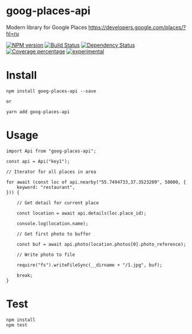 # goog-places-api

Modern library for Google Places https://developers.google.com/places/?hl=ru

[![NPM version][npm-image]][npm-url] [![Build Status][travis-image]][travis-url] [![Dependency Status][daviddm-image]][daviddm-url] [![Coverage percentage][coveralls-image]][coveralls-url]
[![experimental](http://badges.github.io/stability-badges/dist/experimental.svg)](http://github.com/badges/stability-badges)

# Install

    npm install goog-places-api --save

    or

    yarn add goog-places-api

# Usage

    import Api from "goog-places-api";

    const api = Api("key1");

    // Iterator for all places in area

    for await (const loc of api.nearby("55.7494733,37.3523209", 50000, {
        keyword: "restaurant",
    })) {

        // Get detail for current place

        const location = await api.details(loc.place_id);

        console.log(location.name);

        // Get first photo to buffer

        const buf = await api.photo(location.photos[0].photo_reference);

        // Write photo to file

        require("fs").writeFileSync(__dirname + "/1.jpg", buf);

        break;
    }

# Test

    npm install
    npm test

[npm-image]: https://badge.fury.io/js/goog-places-api.svg
[npm-url]: https://npmjs.org/package/goog-places-api
[travis-image]: https://travis-ci.org/arvitaly/goog-places-api.svg?branch=master
[travis-url]: https://travis-ci.org/arvitaly/goog-places-api
[daviddm-image]: https://david-dm.org/arvitaly/goog-places-api.svg?theme=shields.io
[daviddm-url]: https://david-dm.org/arvitaly/goog-places-api
[coveralls-image]: https://coveralls.io/repos/arvitaly/goog-places-api/badge.svg
[coveralls-url]: https://coveralls.io/r/arvitaly/goog-places-api